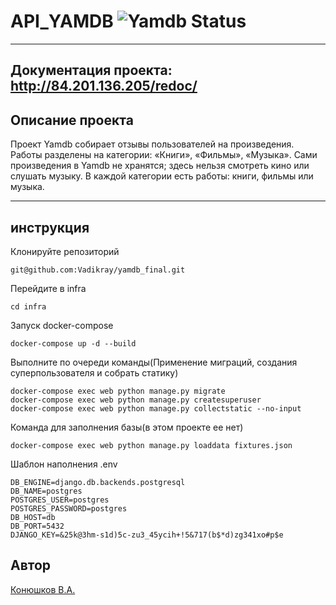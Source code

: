 # API_YAMDB ![Yamdb Status](https://github.com/vadikray/yamdb_final/actions/workflows/yamdb_workflow.yml/badge.svg?branch=master&event=push)
***
## Документация проекта: http://84.201.136.205/redoc/
## Описание проекта
Проект Yamdb собирает отзывы пользователей на произведения.
Работы разделены на категории: «Книги», «Фильмы», «Музыка».
Сами произведения в Yamdb не хранятся; здесь нельзя смотреть кино или слушать музыку.
В каждой категории есть работы: книги, фильмы или музыка.
***
## инструкция
Клонируйте репозиторий
```
git@github.com:Vadikray/yamdb_final.git
```
Перейдите в infra
```
cd infra
```
Запуск docker-compose
```
docker-compose up -d --build
```
Выполните по очереди команды(Применение миграций, создания суперпользователя и собрать статику)
```
docker-compose exec web python manage.py migrate
docker-compose exec web python manage.py createsuperuser
docker-compose exec web python manage.py collectstatic --no-input 
```
Команда для заполнения базы(в этом проекте ее нет)
```
docker-compose exec web python manage.py loaddata fixtures.json
```


Шаблон наполнения .env
```
DB_ENGINE=django.db.backends.postgresql 
DB_NAME=postgres
POSTGRES_USER=postgres
POSTGRES_PASSWORD=postgres
DB_HOST=db
DB_PORT=5432
DJANGO_KEY=&25k@3hm-s1d)5c-zu3_45ycih+!5&717(b$*d)zg341xo#p$e
```
## Автор
[Конюшков В.А.](https://t.me/Vadikray)
